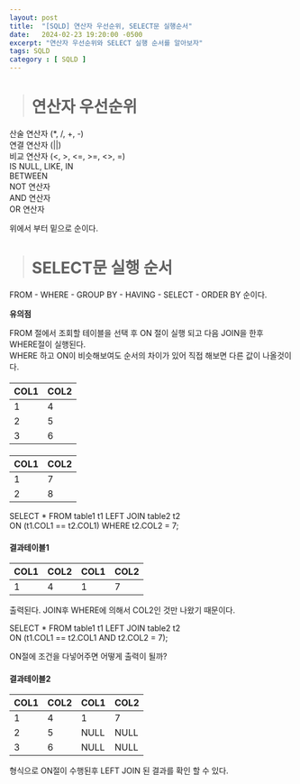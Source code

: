 ```yaml
---
layout: post
title:  "[SQLD] 연산자 우선순위, SELECT문 실행순서"
date:   2024-02-23 19:20:00 -0500
excerpt: "연산자 우선순위와 SELECT 실행 순서를 알아보자"
tags: SQLD
category : [ SQLD ]
---
```


> <H1> 연산자 우선순위

산술 연산자 (*, /, +, -)  
연결 연산자 (||)  
비교 연산자 (<, >, <=, >=, <>, =)  
IS NULL, LIKE, IN  
BETWEEN  
NOT 연산자  
AND 연산자  
OR 연산자  

위에서 부터 밑으로 순이다.

> <H1> SELECT문 실행 순서

FROM - WHERE - GROUP BY - HAVING - SELECT - ORDER BY 순이다.  

**유의점**  

FROM 절에서 조회할 테이블을 선택 후 ON 절이 실행 되고 다음 JOIN을 한후 WHERE절이 실행된다.  
WHERE 하고 ON이 비슷해보여도 순서의 차이가 있어 직접 해보면 다른 값이 나올것이다.

#### <table1>

|COL1|COL2|
|---|---|
|1|4|
|2|5|
|3|6|

#### <table2>

|COL1|COL2|
|---|---|
|1|7|
|2|8|
  


SELECT * FROM table1 t1 LEFT JOIN table2 t2  
ON (t1.COL1 == t2.COL1) WHERE t2.COL2 = 7;  

#### 결과테이블1

|COL1|COL2|COL1|COL2|
|---|---|---|---|
|1|4|1|7|

출력된다. JOIN후 WHERE에 의해서 COL2인 것만 나왔기 때문이다.  

SELECT * FROM table1 t1 LEFT JOIN table2 t2  
ON (t1.COL1 == t2.COL1 AND t2.COL2 = 7);

ON절에 조건을 다넣어주면 어떻게 출력이 될까?

#### 결과테이블2

|COL1|COL2|COL1|COL2|
|---|---|---|---|
|1|4|1|7|
|2|5|NULL|NULL|
|3|6|NULL|NULL|

형식으로 ON절이 수행된후 LEFT JOIN 된 결과를 확인 할 수 있다.




